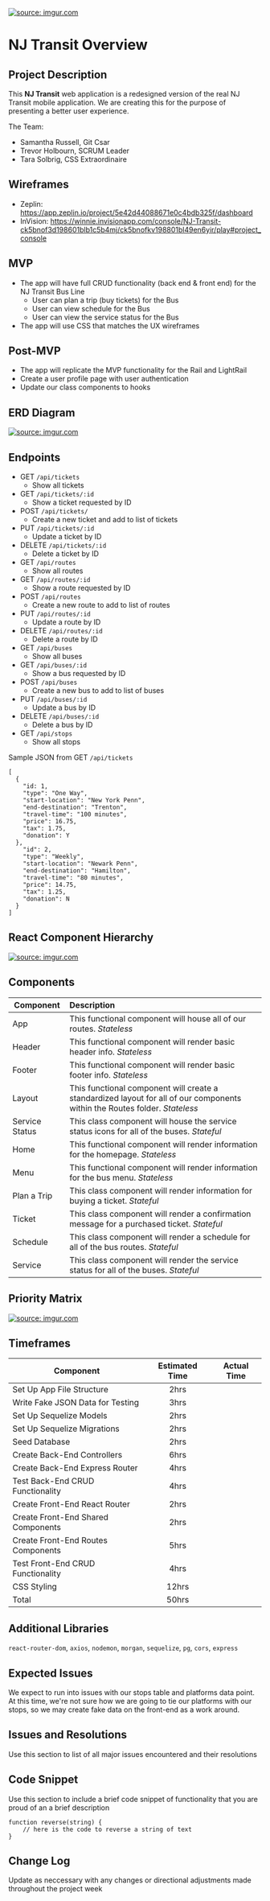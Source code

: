 <a href="https://imgur.com/EabkOcK"><img src="https://i.imgur.com/EabkOcK.png" title="source: imgur.com" /></a>

# NJ Transit Overview

## Project Description

This **NJ Transit** web application is a redesigned version of the real NJ Transit mobile application. We are creating this for the purpose of presenting a better user experience.

The Team:
- Samantha Russell, Git Csar
- Trevor Holbourn, SCRUM Leader
- Tara Solbrig, CSS Extraordinaire

## Wireframes

- Zeplin: https://app.zeplin.io/project/5e42d44088671e0c4bdb325f/dashboard
- InVision: https://winnie.invisionapp.com/console/NJ-Transit-ck5bnof3d198601blb1c5b4mj/ck5bnofkv198801bl49en6yir/play#project_console

## MVP

- The app will have full CRUD functionality (back end & front end) for the NJ Transit Bus Line
	- User can plan a trip (buy tickets) for the Bus
	- User can view schedule for the Bus
	- User can view the service status for the Bus
-  The app will use CSS that matches the UX wireframes

## Post-MVP

- The app will replicate the MVP functionality for the Rail and LightRail 
- Create a user profile page with user authentication
- Update our class components to hooks 

## ERD Diagram

<a href="https://imgur.com/iCoOo6S"><img src="https://i.imgur.com/iCoOo6S.png" title="source: imgur.com" /></a>

## Endpoints

- GET `/api/tickets`
	- Show all tickets
- GET `/api/tickets/:id`
	- Show a ticket requested by ID
- POST `/api/tickets/`
	- Create a new ticket and add to list of tickets
- PUT `/api/tickets/:id`
	- Update a ticket by ID 
- DELETE `/api/tickets/:id`
	- Delete a ticket by ID
- GET `/api/routes`
	- Show all routes
- GET `/api/routes/:id`
	- Show a route requested by ID
- POST `/api/routes`
	- Create a new route to add to list of routes
- PUT `/api/routes/:id`
	- Update a route by ID 
- DELETE `/api/routes/:id`
	- Delete a route by ID
- GET `/api/buses`
	- Show all buses
- GET `/api/buses/:id`
	- Show a bus requested by ID
- POST `/api/buses`
	- Create a new bus to add to list of buses
- PUT `/api/buses/:id`
	- Update a bus by ID 
- DELETE `/api/buses/:id`
	- Delete a bus by ID
- GET `/api/stops`
	- Show all stops

Sample JSON from GET `/api/tickets`

  ```
  [
    {
      "id: 1, 
      "type": "One Way",
      "start-location": "New York Penn",
      "end-destination": "Trenton",
      "travel-time": "100 minutes",
      "price": 16.75,
      "tax": 1.75,
      "donation": Y
    },
      "id": 2,
      "type": "Weekly",
      "start-location": "Newark Penn",
      "end-destination": "Hamilton",
      "travel-time": "80 minutes",
      "price": 14.75,
      "tax": 1.25,
      "donation": N
    }
  ]
  ```

## React Component Hierarchy

<a href="https://imgur.com/QS9lhhB"><img src="https://i.imgur.com/QS9lhhB.png" title="source: imgur.com" /></a>

## Components

| Component | Description | 
| --- | :--- |
| App | This functional component will house all of our routes. *Stateless* |
| Header | This functional component will render basic header info. *Stateless*  | 
| Footer | This functional component will render basic footer info. *Stateless*  |
| Layout | This functional component will create a standardized layout for all of our components within the Routes folder. *Stateless*  |
| Service Status | This class component will house the service status icons for all of the buses. *Stateful* |
| Home | This functional component will render information for the homepage. *Stateless* |
| Menu | This functional component will render information for the bus menu. *Stateless*  |
| Plan a Trip | This class component will render information for buying a ticket. *Stateful* |
| Ticket | This class component will render a confirmation message for a purchased ticket. *Stateful* |
| Schedule | This class component will render a schedule for all of the bus routes. *Stateful* |
| Service | This class component will render the service status for all of the buses. *Stateful* |

## Priority Matrix

<a href="https://imgur.com/AxkQ9Za"><img src="https://i.imgur.com/AxkQ9Za.png" title="source: imgur.com" /></a>

## Timeframes

| Component | Estimated Time | Actual Time |
| --- | :---: | :---: |
| Set Up App File Structure | 2hrs |  |
| Write Fake JSON Data for Testing | 3hrs |  |
| Set Up Sequelize Models | 2hrs |  |
| Set Up Sequelize Migrations | 2hrs |  |
| Seed Database | 2hrs |  |
| Create Back-End Controllers | 6hrs |  |
| Create Back-End Express Router | 4hrs |  |
| Test Back-End CRUD Functionality | 4hrs |  |
| Create Front-End React Router | 2hrs |  |
| Create Front-End Shared Components | 2hrs |  |
| Create Front-End Routes Components | 5hrs |  |
| Test Front-End CRUD Functionality | 4hrs |  |
| CSS Styling | 12hrs |  |
| Total | 50hrs |  |

## Additional Libraries
`react-router-dom`, `axios`, `nodemon`, `morgan`, `sequelize`, `pg`, `cors`, `express`

## Expected Issues
We expect to run into issues with our stops table and platforms data point. At this time, we're not sure how we are going to tie our platforms with our stops, so we may create fake data on the front-end as a work around. 

## Issues and Resolutions
Use this section to list of all major issues encountered and their resolutions

## Code Snippet
Use this section to include a brief code snippet of functionality that you are proud of an a brief description  

```
function reverse(string) {
	// here is the code to reverse a string of text
}
```

## Change Log
Update as neccessary with any changes or directional adjustments made throughout the project week
